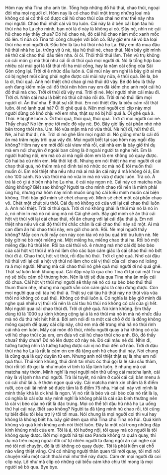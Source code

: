 Hôm nay nhà Tina cho anh tin. Tổng hợp những đồ hũ thúi, chao thúi, ngoại đời nha mọi người ơi. Hôm nay là có chao thúi một trong những loại mà không có ai có thể có được cái hũ chao thúi của chai nơ như thế này nha mọi người. Chao thúi nhất cái vũ trụ luôn. Cái này là ở bên cái bạn tàu hũ thúi nhà họ La cho mình, bạn nói là ở này là không ai có. Đây nè, nhìn nè cái hũ chao này thấy chưa? Đó hũ chao nè, đó cái hũ chao nằm mốc xanh mốc đỏ lên. tí nữa cô Tina tới công chuyện với bổn cô. Bây giờ em sẽ vô ba loại thúi nha mọi người ơi. Đầu tiên là tàu hũ thúi nhà họ La. Đây em đã mua đậu hũ thúi nhà họ La. trứng vịt ủ nè, tàu hũ thúi nè, chao thúi. Nên bây giờ mình sẽ thử cái chao thúi đầu tiên nha. ồi ôi.  Thôi thôi thúi lắm. Trên vũ trụ không có cái món gì mà thúi như cái ồi ơi thúi quá mọi người ơi. Nó là tổng hợp bao nhiêu cái mùi gọi là tất thúi rồi ha mùi cống, hay là năm cái cống của Sài Gòn cộng lại. Trời ơi ê nhức đầu luôn á. Cái mùi này em nghĩ là bây giờ ai mà có bị nghẹt mũi cũng phải nghe được cái mùi này nữa, ê thúi quá. Bé la, bé la ơi, thúi quá. Anh nói thiệt chứ chao gì mà thúi dữ vậy. Bé đó kêu là thấy anh đang kiếm mấy cái đồ thúi nên hôm nay em đã kiếm cho anh một cái hũ đồ thúi mà cho. Trời ơi thúi dữ vậy má. Trời ơi nè. Mọi người nhìn cái màu đi. Trời ơi. Nhìn cái màu là biết nó thúi cỡ nào rồi đó. Trời ơi nó thúi lắm mọi người ơi. Ăn thử nha. Ê thật sự rất thúi. Em nói thiệt đây là biểu cảm rất thật luôn. ôi nó lạnh quá hả? Ôi ôi ghê quá à. Nên mọi người coi clip này mọi người đừng có khó chịu với em nha, thật sự nó bị hôi quá à. Ôi ghê quá à. Thôi. ê bị ghê luôn á. Ôi thúi quá, thúi quá, thúi quá. Trời ơi mọi người coi nè. Thấy chưa? Nó lên móc tới mức độ vậy nè. Đó. Bây giờ lấy cái phần nhỏ nhỏ bên trong thôi nha. Ùm. Nó vừa mặn mà nó vừa thúi. Nè hửi đi, hửi thử đi. Nè, ai hửi thử đi, nè. Trời ơi nó ghê lắm mọi người ơi. Nó giống như là cái đồ ăn mà trăm ngày trôi qua vậy đó. Mọi người biết tại sao hôm nay ngồi đây không? Hôm nay em mới đổi cái view nhà rồi, cái nhà em là bây giờ thí dụ mà em nói chuyện ở ngoài ban công là ở ngoài người ta nghe hết. Em là người hướng nội, em mà có ai mà ngồi dòm em là em không có quay được. Có hai bà cú nhìn em. Mà thôi kệ đi. Nhưng em nói thiệt nha mọi người ơi cái chao thúi quá, nó thũm mà nó đinh tai nó nhức óc mà nó Ê tôi muốn thúi muốn ói. Em nói thiệt nha nếu như mà ai mà ăn cái này á mà không ói á, Em cho 100 cành. Nó vừa thúi mà nó vừa ìn mà nó vừa ợ được luôn. Trà cỏ. À trà lá cỏ gì á ở bên nhà họ La nha. ê cái này ngon nè. Cái này có matcha nữa đúng không? Biết sao không? Người ta cho mình chao rồi nên là mình phải ủng hộ, nhưng mà hôm nay mình muốn ủng hộ cái kiểu mình muốn cái biện không. Thôi bây giờ mình sẽ chét chung vô. Mình sẽ chét một cái phần chao vô. Chét một chút xíu thôi. Cái đụ nó không có cửa với lại cái chao thúi luôn á. Anh nói thiệt. Trời ơi thúi quá. Trời ơi nó không phải là thúi mà nó là nó ìn á, nó nhìn ìn mà nó nó úng mà nó Cái ghê anh. Bây giờ mình sẽ ăn thử cái hột vịt thúi với lại cái chao thúi, rồi ăn chung với lại cái đậu thúi á. Em nói thiệt nha nếu về cái độ thúi thì chắc chắn là cái chao thúi này số một. Ai mà can đảm ăn hũ chao thúi này, em gửi cho anh. Rồi. Nè mọi người thấy không? Mấy con ruồi mấy con này con kia vô nó bu quá trời bu luôn nè. Nè bây giờ nè bỏ một miếng nè. Một miếng ha, miếng chao thúi ha. Rồi bỏ một miếng đậu hũ thúi lên. Rồi ba cái thúi vô. ê nhưng mà nhờ cái độ béo béo của cái hột vịt thúi á mà nó làm cho các bạn cảm giác là cái chao thúi nó bớt thúi đi á. Chao thúi, hột vịt thúi, rồi đậu hũ thúi. Trời ơi ghê quá. Nhờ cái đậu hũ thúi với lại cái a hột vịt thúi nó làm cho cái vị thúi của cái chao nó loãng ra á mọi người. Nhưng mà cái chao thúi nó ghê quá mọi người ơi nó quá ghê. Thật sự luôn kinh khủng quá. Cái đập này là qua cho Tina đi tại cái mặt Tina nó sẽ biểu cảm dễ thương hơn. Nên là tôi sẽ đưa qua Tina nha ăn mấy cái đồ chua. Cái hột vịt thúi mọi người sẽ thấy nè nó có sự béo béo thúi thúi thum thủm nhẹ, nhưng mà người vẫn còn cảm giác là chịu đựng được. Còn mọi người qua cái tàu hũ thúi á. Thật sự cái tàu hũ thúi này nó thúi vừa vừa thôi nó không có quá thúi. Không có thúi luôn á. Có nghĩa là bây giờ mình đã nghe quá nhiều vị thúi rồi nên là cái tàu hũ thúi nó không có cái cửa gì hết. Mọi người qua cái chao thúi đi. Trời ơi ghê quá. Nó kinh khủng. Em thấy dùng từ là 1000 sự kinh khủng cộng lại á là nó thúi mà nó ìn mà nó nhức đầu mà nó đủ thứ hết hết hết á. Bởi anh nói đi ra một cái chỗ ở đó là đồng không mông quạnh để quay cái clip này, chứ em mà để trong nhà hả nó thúi rình cái nhà em luôn. Mấy cái món đồ thúi, nhiều người quay á hả không có cửa với hũ chao thúi của em, em đưa vô cái hũ chao thúi cho anh. Đó, đó thấy chưa? thấy chưa? Đó nó lên được cỡ này nè. Đó cái màu nè đó. Nhìn đi, tưởng tượng nhìn là tưởng tượng được cái vị nó thúi đến cỡ nào. Trời ơi đậu thúi nhà họ La là rất là cảm ơn em đã tặng anh hũ chao thúi này. Nói chung là cũng quá là quý duyên từ em. Nhưng anh nói thiệt thật sự là như em nói quá thúi. Thúi kinh khủng, thúi đinh tai nhức óc thúi gọi là lệ sầu sầu thảm, thúi rồi tới đó gọi là như muôn vì tinh tú lấp lánh luôn. ê nhưng mà cái matcha này thơm. Mình nghĩ là mọi người nên thử uống cái matcha lạnh, cái này là vị lạnh nha mọi người. Trà lài tuyết, nó nằm ở cuối cái cái bản menu á có cái chữ lài á. ê thơm ngon quá vậy. Cái matcha mình xin chấm là 8 điểm rưỡi, còn cái lài mình sẽ được tắm là 8 điểm 75 nha. Hai cái này với mình là mình thấy khá là ok khá là ngon. Vị nó rất là béo và cái béo của nó rất là lạ, có nghĩa là cái sữa này mình nghĩ là không phải là cái sữa bình thường nên là cái vị béo của nó rất là đặc trưng. Mọi có thể tới đậu hũ nhà họ La uống thử hai cái này. Biết sao không? Người ta đã tặng mình hũ chao rồi, tôi cũng tự biết điều tôi kêu trợ lý tôi tới mua. Nói chung là mọi người coi thì vui hay không là không biết ha. bây giờ đem qua nhà Tina cho Tina nó hửi. Quá kinh khủng và quá kinh khủng anh nói thiệt luôn. Đây là một cái trong những đập kinh khủng nhất của em. Tôi là á, tôi hướng nội, tôi quay mà có người là tôi không quay được. Bởi mọi người hả tại sao Panda không ra quán quay, thí dụ mà trên mạng ngoài đời cứ tự nhiên người ta đang ngồi ăn cái nghe cái mỏ tôi nói chuyện, đó là tôi không có quay được. Tôi là phải kiếm cái chỗ nào vắng thiệt vắng. Chỉ có những người thân quen tôi mới quay, tôi mới nói chuyện kiểu một cách thoải mái như thế này được. Cảm ơn mọi người đã coi clip này. Lỡ như mà clip có những cái biểu cảm khó chịu thì mong là mọi người sẽ bỏ qua. Bye bye.